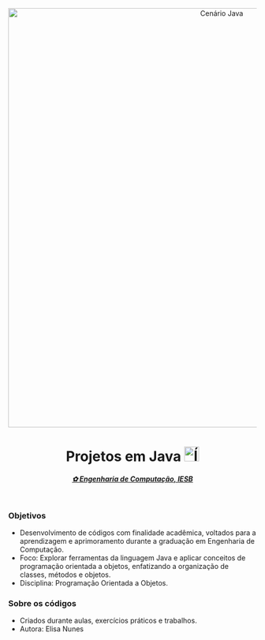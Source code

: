 <html>
<header>
  <img src="https://lh3.googleusercontent.com/pw/AP1GczPhOWi4Lxfkq-QnrV8tCO-LMfKENFA1X1_ljd6KNufUvexjI8spZ6bd24MsDjGX8twwCYoXnEgfDsVKleDCqlH7m7pqeluqaBXTWNVVnEUeXt2n0WK0vp0N5Z7ki7fr2WBLhUM6aiS1jqtuUpqI4sfD=w1360-h227-s-no-gm?authuser=0" alt="Cenário Java" border="0" width="850"/>
  <h1>Projetos em Java <img src="https://lh3.googleusercontent.com/pw/AP1GczNIBGjFoOKyYIIf9m6erObTHO7eYLkSCGl8pUAX8uOUiXT3c1-ilCUHGCMBWabu7seBwMg4X3x8Jq6olr5w6DD3JwCpGolPDsWx4w4YVKv0RTpOhrtQQUCFERQmNuY1SrgFn1avnSOBPbZVE79sE4hU=w769-h645-s-no-gm?authuser=0" alt="Ícone de Computador" border="0" width="30" /></h1>
  <h4><u><i>✿ Engenharia de Computação, IESB</i></u></h4>
</header>
</html>

### Objetivos
- Desenvolvimento de códigos com finalidade acadêmica, voltados para a aprendizagem e aprimoramento durante a graduação em Engenharia de Computação.
- Foco: Explorar ferramentas da linguagem Java e aplicar conceitos de programação orientada a objetos, enfatizando a organização de classes, métodos e objetos.
- Disciplina: Programação Orientada a Objetos.

### Sobre os códigos
- Criados durante aulas, exercícios práticos e trabalhos.
- Autora: Elisa Nunes